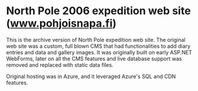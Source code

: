 # North Pole 2006 expedition web site (www.pohjoisnapa.fi)

This is the archive version of North Pole expedition web site. The original web site was a custom, full blown
CMS that had functionalities to add diary entries and data and gallery images. It was originally built on
early ASP.NET WebForms, later on all the CMS features and live database support was removed and replaced
with static data files. 

Original hosting was in Azure, and it leveraged Azure's SQL and CDN features.